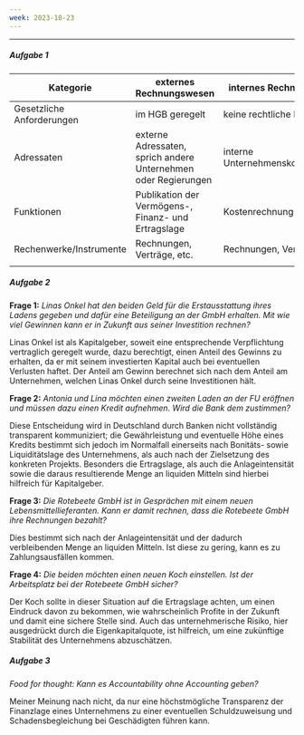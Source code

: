 ```yaml
---
week: 2023-10-23
---
```

***
##### Aufgabe 1

| Kategorie                 | externes Rechnungswesen                                        | internes Rechnungswesen           |
| ------------------------- | -------------------------------------------------------------- | --------------------------------- |
| Gesetzliche Anforderungen | im HGB geregelt                                                | keine rechtliche Regelung         |
| Adressaten                | externe Adressaten, sprich andere Unternehmen oder Regierungen | interne Unternehmenskommunikation |
| Funktionen                | Publikation der Vermögens-, Finanz- und Ertragslage            | Kostenrechnung                    |
| Rechenwerke/Instrumente   | Rechnungen, Verträge, etc.                                     | Rechnungen, Verträge, etc.        |
|                           |                                                                |                                   |

##### Aufgabe 2

**Frage 1:**
*Linas Onkel hat den beiden Geld für die Erstausstattung ihres Ladens gegeben und dafür eine Beteiligung an der GmbH erhalten. Mit wie viel Gewinnen kann er in Zukunft aus seiner Investition rechnen?*

Linas Onkel ist als Kapitalgeber, soweit eine entsprechende Verpflichtung vertraglich geregelt wurde, dazu berechtigt, einen Anteil des Gewinns zu erhalten, da er mit seinem investierten Kapital auch bei eventuellen Verlusten haftet.
Der Anteil am Gewinn berechnet sich nach dem Anteil am Unternehmen, welchen Linas Onkel durch seine Investitionen hält.

**Frage 2:**
*Antonia und Lina möchten einen zweiten Laden an der FU eröffnen und müssen dazu einen Kredit aufnehmen. Wird die Bank dem zustimmen?*

Diese Entscheidung wird in Deutschland durch Banken nicht vollständig transparent kommuniziert; die Gewährleistung und eventuelle Höhe eines Kredits bestimmt sich jedoch im Normalfall einerseits nach Bonitäts- sowie Liquiditätslage des Unternehmens, als auch nach der Zielsetzung des konkreten Projekts. Besonders die Ertragslage, als auch die Anlageintensität sowie die daraus resultierende Menge an liquiden Mitteln sind hierbei hilfreich für Kapitalgeber.

**Frage 3:**
*Die Rotebeete GmbH ist in Gesprächen mit einem neuen Lebensmittellieferanten. Kann er damit rechnen, dass die Rotebeete GmbH ihre Rechnungen bezahlt?*

Dies bestimmt sich nach der Anlageintensität und der dadurch verbleibenden Menge an liquiden Mitteln. Ist diese zu gering, kann es zu Zahlungsausfällen kommen.

**Frage 4:**
*Die beiden möchten einen neuen Koch einstellen. Ist der Arbeitsplatz bei der Rotebeete GmbH sicher?*

Der Koch sollte in dieser Situation auf die Ertragslage achten, um einen Eindruck davon zu bekommen, wie wahrscheinlich Profite in der Zukunft und damit eine sichere Stelle sind.
Auch das unternehmerische Risiko, hier ausgedrückt durch die Eigenkapitalquote, ist hilfreich, um eine zukünftige Stabilität des Unternehmens abzuschätzen.

##### Aufgabe 3

*Food for thought: Kann es Accountability ohne Accounting geben?*

Meiner Meinung nach nicht, da nur eine höchstmögliche Transparenz der Finanzlage eines Unternehmens zu einer eventuellen Schuldzuweisung und Schadensbegleichung bei Geschädigten führen kann.